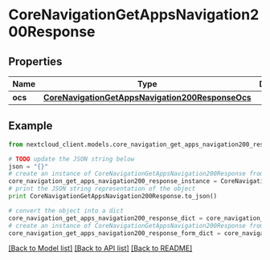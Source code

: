 # CoreNavigationGetAppsNavigation200Response


## Properties
Name | Type | Description | Notes
------------ | ------------- | ------------- | -------------
**ocs** | [**CoreNavigationGetAppsNavigation200ResponseOcs**](CoreNavigationGetAppsNavigation200ResponseOcs.md) |  | 

## Example

```python
from nextcloud_client.models.core_navigation_get_apps_navigation200_response import CoreNavigationGetAppsNavigation200Response

# TODO update the JSON string below
json = "{}"
# create an instance of CoreNavigationGetAppsNavigation200Response from a JSON string
core_navigation_get_apps_navigation200_response_instance = CoreNavigationGetAppsNavigation200Response.from_json(json)
# print the JSON string representation of the object
print CoreNavigationGetAppsNavigation200Response.to_json()

# convert the object into a dict
core_navigation_get_apps_navigation200_response_dict = core_navigation_get_apps_navigation200_response_instance.to_dict()
# create an instance of CoreNavigationGetAppsNavigation200Response from a dict
core_navigation_get_apps_navigation200_response_form_dict = core_navigation_get_apps_navigation200_response.from_dict(core_navigation_get_apps_navigation200_response_dict)
```
[[Back to Model list]](../README.md#documentation-for-models) [[Back to API list]](../README.md#documentation-for-api-endpoints) [[Back to README]](../README.md)


